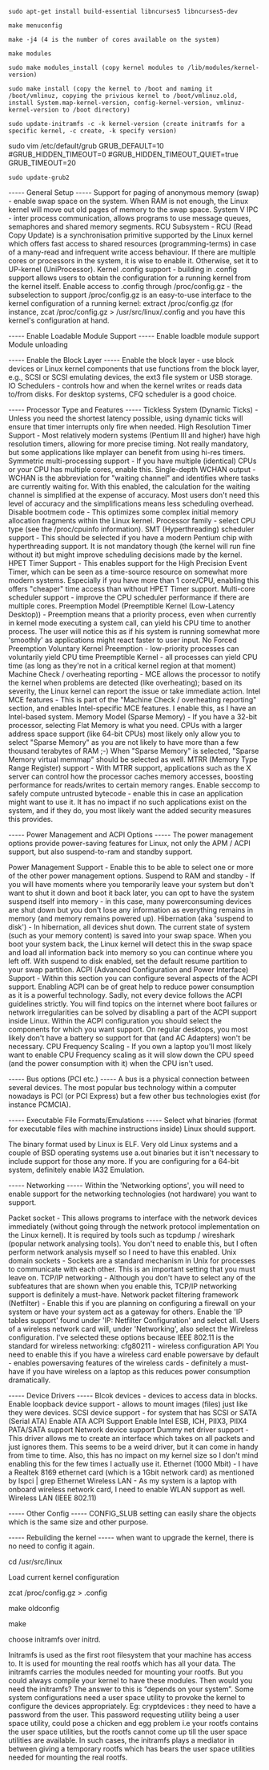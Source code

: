 	sudo apt-get install build-essential libncurses5 libncurses5-dev

	make menuconfig

	make -j4 (4 is the number of cores available on the system)

	make modules

	sudo make modules_install (copy kernel modules to /lib/modules/kernel-version)

	sudo make install (copy the kernel to /boot and naming it /boot/vmlinuz, copying the privious kernel to /boot/vmlinuz.old, install System.map-kernel-version, config-kernel-version, vmlinuz-kernel-version to /boot directory)

	sudo update-initramfs -c -k kernel-version (create initramfs for a specific kernel, -c create, -k specify version)

sudo vim /etc/default/grub
GRUB_DEFAULT=10
#GRUB_HIDDEN_TIMEOUT=0
#GRUB_HIDDEN_TIMEOUT_QUIET=true
GRUB_TIMEOUT=20

	sudo update-grub2

----- General Setup -----
Support for paging of anonymous memory (swap) - enable swap space on the system. When RAM is not enough, the Linux kernel will move out old pages of memory to the swap space.
System V IPC - inter process communication, allows programs to use message queues, semaphores and shared memory segments.
RCU Subsystem - RCU (Read Copy Update) is a synchronisation primitive supported by the Linux kernel which offers fast access to shared resources (programming-terms) in case of a many-read and infrequent write access behaviour. If there are multiple cores or processors in the system, it is wise to enable it. Otherwise, set it to UP-kernel (UniProcessor).
Kernel .config support - building in .config support allows users to obtain the configuration for a running kernel from the kernel itself. 
	Enable access to .config through /proc/config.gz - the subselection to support /proc/config.gz is an easy-to-use interface to the kernel configuration of a running kernel: extract /proc/config.gz (for instance, zcat /proc/config.gz > /usr/src/linux/.config and you have this kernel's configuration at hand.

----- Enable Loadable Module Support -----
Enable loadble module support
	Module unloading

----- Enable the Block Layer -----
Enable the block layer - use block devices or Linux kernel components that use functions from the block layer, e.g., SCSI or SCSI emulating devices, the ext3 file system or USB storage.
	IO Schedulers - controls how and when the kernel writes or reads data to/from disks. For desktop systems, CFQ scheduler is a good choice.

----- Processor Type and Features -----
Tickless System (Dynamic Ticks) - Unless you need the shortest latency possible, using dynamic ticks will ensure that timer interrupts only fire when needed.
High Resolution Timer Support - Most relatively modern systems (Pentium III and higher) have high resolution timers, allowing for more precise timing. Not really mandatory, but some applications like mplayer can benefit from using hi-res timers.
Symmetric multi-processing support - If you have multiple (identical) CPUs or your CPU has multiple cores, enable this.
Single-depth WCHAN output - WCHAN is the abbreviation for "waiting channel" and identifies where tasks are currently waiting for. With this enabled, the calculation for the waiting channel is simplified at the expense of accuracy. Most users don't need this level of accuracy and the simplifications means less scheduling overhead.
Disable bootmem code - This optimizes some complex initial memory allocation fragments within the Linux kernel.
Processor family - select CPU type (see the /proc/cpuinfo information).
SMT (Hyperthreading) scheduler support - This should be selected if you have a modern Pentium chip with hyperthreading support. It is not mandatory though (the kernel will run fine without it) but might improve scheduling decisions made by the kernel.
HPET Timer Support - This enables support for the High Precision Event Timer, which can be seen as a time-source resource on somewhat more modern systems. Especially if you have more than 1 core/CPU, enabling this offers "cheaper" time access than without HPET Timer support.
Multi-core scheduler support - improve the CPU scheduler performance if there are multiple cores.
Preemption Model (Preemptible Kernel (Low-Latency Desktop)) - Preemption means that a priority process, even when currently in kernel mode executing a system call, can yield his CPU time to another process. The user will notice this as if his system is running somewhat more 'smoothly' as applications might react faster to user input.
	No Forced Preemption
	Voluntary Kernel Preemption - low-priority processes can voluntarily yield CPU time
	Preemptible Kernel - all processes can yield CPU time (as long as they're not in a critical kernel region at that moment)
Machine Check / overheating reporting - MCE allows the processor to notify the kernel when problems are detected (like overheating); based on its severity, the Linux kernel can report the issue or take immediate action.
Intel MCE features - This is part of the "Machine Check / overheating reporting" section, and enables Intel-specific MCE features. I enable this, as I have an Intel-based system.
Memory Model (Sparse Memory) - If you have a 32-bit processor, selecting Flat Memory is what you need. CPUs with a larger address space support (like 64-bit CPUs) most likely only allow you to select "Sparse Memory" as you are not likely to have more than a few thousand terabytes of RAM ;-) When "Sparse Memory" is selected, "Sparse Memory virtual memmap" should be selected as well.
MTRR (Memory Type Range Register) support - With MTRR support, applications such as the X server can control how the processor caches memory accesses, boosting performance for reads/writes to certain memory ranges.
Enable seccomp to safely compute untrusted bytecode - enable this in case an application might want to use it. It has no impact if no such applications exist on the system, and if they do, you most likely want the added security measures this provides.

----- Power Management and ACPI Options -----
The power management options provide power-saving features for Linux, not only the APM / ACPI support, but also suspend-to-ram and standby support.

Power Management Support - Enable this to be able to select one or more of the other power management options.
Suspend to RAM and standby - If you will have moments where you temporarily leave your system but don't want to shut it down and boot it back later, you can opt to have the system suspend itself into memory - in this case, many powerconsuming devices are shut down but you don't lose any information as everything remains in memory (and memory remains powered up).
Hibernation (aka 'suspend to disk') - In hibernation, all devices shut down. The current state of system (such as your memory content) is saved into your swap space. When you boot your system back, the Linux kernel will detect this in the swap space and load all information back into memory so you can continue where you left off.
	With suspend to disk enabled, set the default resume partition to your swap partition.
ACPI (Advanced Configuration and Power Interface) Support - Within this section you can configure several aspects of the ACPI support. Enabling ACPI can be of great help to reduce power consumption as it is a powerful technology. Sadly, not every device follows the ACPI guidelines strictly. You will find topics on the internet where boot failures or network irregularities can be solved by disabling a part of the ACPI support inside Linux.
	Within the ACPI configuration you should select the components for which you want support. On regular desktops, you most likely don't have a battery so support for that (and AC Adapters) won't be necessary.
CPU Frequency Scaling - If you own a laptop you'll most likely want to enable CPU Frequency scaling as it will slow down the CPU speed (and the power consumption with it) when the CPU isn't used.

----- Bus options (PCI etc.) -----
A bus is a physical connection between several devices. The most popular bus technology within a computer nowadays is PCI (or PCI Express) but a few other bus technologies exist (for instance PCMCIA).

----- Executable File Formats/Emulations -----
Select what binaries (format for executable files with machine instructions inside) Linux should support.

The binary format used by Linux is ELF. Very old Linux systems and a couple of BSD operating systems use a.out binaries but it isn't necessary to include support for those any more. If you are configuring for a 64-bit system, definitely enable IA32 Emulation.

----- Networking -----
Within the 'Networking options', you will need to enable support for the networking technologies (not hardware) you want to support.

Packet socket - This allows programs to interface with the network devices immediately (without going through the network protocol implementation on the Linux kernel). It is required by tools such as tcpdump / wireshark (popular network analysing tools). You don't need to enable this, but I often perform network analysis myself so I need to have this enabled.
Unix domain sockets - Sockets are a standard mechanism in Unix for processes to communicate with each other. This is an important setting that you must leave on.
TCP/IP networking - Although you don't have to select any of the subfeatures that are shown when you enable this, TCP/IP networking support is definitely a must-have.
Network packet filtering framework (Netfilter) - Enable this if you are planning on configuring a firewall on your system or have your system act as a gateway for others. Enable the 'IP tables support' found under 'IP: Netfilter Configuration' and select all.
Users of a wireless network card will, under 'Networking', also select the Wireless configuration.
I've selected these options because IEEE 802.11 is the standard for wireless networking:
	cfg80211 - wireless configuration API You need to enable this if you have a wireless card
	enable powersave by default - enables powersaving features of the wireless cards - definitely a must-have if you have wireless on a laptop as this reduces power consumption dramatically.

----- Device Drivers -----
Blcok devices - devices to access data in blocks. 
	Enable loopback device support - allows to mount images (files) just like they were devices.
SCSI device support - for system that has SCSI or SATA (Serial ATA)
Enable ATA ACPI Support
Enable Intel ESB, ICH, PIIX3, PIIX4 PATA/SATA support
Network device support 
Dummy net driver support - This driver allows me to create an interface which takes on all packets and just ignores them. This seems to be a weird driver, but it can come in handy from time to time. Also, this has no impact on my kernel size so I don't mind enabling this for the few times I actually use it.
Ethernet (1000 Mbit) - I have a Realtek 8169 ethernet card (which is a 1Gbit network card) as mentioned by lspci | grep Ethernet
Wireless LAN - As my system is a laptop with onboard wireless network card, I need to enable WLAN support as well.
Wireless LAN (IEEE 802.11)

----- Other Config -----
CONFIG_SLUB setting can easily share the objects which is the same size and other purpose.

----- Rebuilding the kernel -----
when want to upgrade the kernel, there is no need to config it again.

cd /usr/src/linux

Load current kernel configuration

zcat /proc/config.gz > .config

make oldconfig

make

choose initramfs over initrd.

Initramfs is used as the first root filesystem that your machine has access to. It is used for mounting the real rootfs which has all your data. The initramfs carries the modules needed for mounting your rootfs. But you could always compile your kernel to have these modules. Then would you need the initramfs? The answer to this is “depends on your system”. Some system configurations need a user space utility to provoke the kernel to configure the devices appropriately. Eg: cryptdevices : they need to have a password from the user. This password requesting utility being a user space utility, could pose a chicken and egg problem i.e your rootfs contains the user space utilities, but the rootfs cannot come up till the user space utilities are available. In such cases, the initramfs plays a mediator in between giving a temporary rootfs which has bears the user space utilities needed for mounting the real rootfs.

